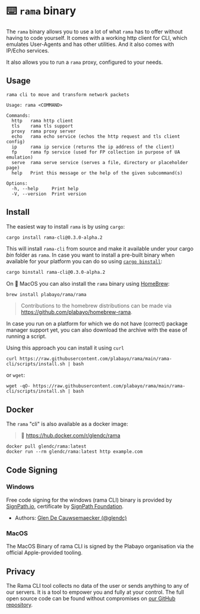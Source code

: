 # ⌨️ `rama` binary

The `rama` binary allows you to use a lot of what `rama` has to offer without
having to code yourself. It comes with a working http client for CLI, which emulates
User-Agents and has other utilities. And it also comes with IP/Echo services.

It also allows you to run a `rama` proxy, configured to your needs.

## Usage

```text
rama cli to move and transform network packets

Usage: rama <COMMAND>

Commands:
  http   rama http client
  tls    rama tls support
  proxy  rama proxy server
  echo   rama echo service (echos the http request and tls client config)
  ip     rama ip service (returns the ip address of the client)
  fp     rama fp service (used for FP collection in purpose of UA emulation)
  serve  rama serve service (serves a file, directory or placeholder page)
  help   Print this message or the help of the given subcommand(s)

Options:
  -h, --help     Print help
  -V, --version  Print version
```

## Install

The easiest way to install `rama` is by using `cargo`:

```sh
cargo install rama-cli@0.3.0-alpha.2
```

This will install `rama-cli` from source and make it available
under your cargo _bin_ folder as `rama`. In case you want to install
a pre-built binary when available for your platform you can do so
using [`cargo binstall`](https://github.com/cargo-bins/cargo-binstall):

```sh
cargo binstall rama-cli@0.3.0-alpha.2
```

On 🍎 MacOS you can also install the `rama` binary using [HomeBrew](https://brew.sh/):

```
brew install plabayo/rama/rama
```

> Contributions to the homebrew distributions can be made via
> <https://github.com/plabayo/homebrew-rama>.

In case you run on a platform for which we do not have (correct) package manager support yet,
you can also download the archive with the ease of running a script.

Using this approach you can install it using `curl`

```
curl https://raw.githubusercontent.com/plabayo/rama/main/rama-cli/scripts/install.sh | bash
```

or `wget`:

```
wget -qO- https://raw.githubusercontent.com/plabayo/rama/main/rama-cli/scripts/install.sh | bash
```

## Docker

The `rama` "cli" is also available as a docker image:

> 🔗 <https://hub.docker.com/r/glendc/rama>

```
docker pull glendc/rama:latest
docker run --rm glendc/rama:latest http example.com
```

## Code Signing

### Windows

Free code signing for the windows (rama CLI) binary is provided by [SignPath.io](https://about.signpath.io/),
certificate by [SignPath Foundation](https://signpath.org/).

- Authors: [Glen De Cauwsemaecker (@glendc)](https://glendc.com)

### MacOS

The MacOS Binary of rama CLI is signed by the Plabayo organisation via the official
Apple-provided tooling.

## Privacy

The Rama CLI tool collects no data of the user or sends anything to any of our servers.
It is a tool to empower you and fully at your control. The full open source code
can be found without compromises on [our GitHub repository](https://github.com/plabayo/rama/).

